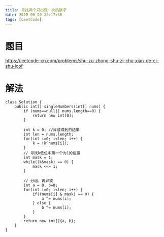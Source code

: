 ```yaml
---
title: 寻找两个只出现一次的数字
date: 2020-06-20 22:17:30
tags: [LeetCode]
---
```


# 题目



https://leetcode-cn.com/problems/shu-zu-zhong-shu-zi-chu-xian-de-ci-shu-lcof

<!--more-->



# 解法

```
class Solution {
    public int[] singleNumbers(int[] nums) {
        if (nums==null|| nums.length==0) {
            return new int[0];
        }

        int k = 0; //异或得到的结果
        int len = nums.length;
        for(int i=0; i<len; i++) {
            k = (k^nums[i]);
        }
        // 寻找k低位中第一个为1的位置
        int mask = 1;
        while((k&mask) == 0) {
            mask <<= 1;
        }

        // 分组，再异或
        int a = 0, b=0;
        for(int i=0; i<len; i++) {
            if((nums[i] & mask) == 0) {
                a ^= nums[i];
            } else {
                b ^= nums[i];
            }
        }
        return new int[]{a, b};
    }
}
```

